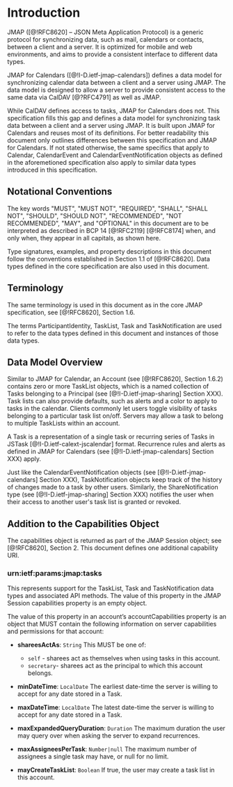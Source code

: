 # Introduction

JMAP ([@!RFC8620] – JSON Meta Application Protocol) is a generic protocol for synchronizing data, such as mail, calendars or contacts, between a client and a server. It is optimized for mobile and web environments, and aims to provide a consistent interface to different data types.

JMAP for Calendars ([@!I-D.ietf-jmap-calendars]) defines a data model for synchronizing calendar data between a client and a server using JMAP. The data model is designed to allow a server to provide consistent access to the same data via CalDAV [@?RFC4791] as well as JMAP.

While CalDAV defines access to tasks, JMAP for Calendars does not. This specification fills this gap and defines a data model for synchronizing task data between a client and a server using JMAP. It is built upon JMAP for Calendars and reuses most of its definitions. For better readability this document only outlines differences between this specification and JMAP for Calendars. If not stated otherwise, the same specifics that apply to Calendar, CalendarEvent and CalendarEventNotification objects as defined in the aforemetioned specification also apply to similar data types introduced in this specification.

## Notational Conventions

The key words "MUST", "MUST NOT", "REQUIRED", "SHALL", "SHALL NOT", "SHOULD", "SHOULD NOT", "RECOMMENDED", "NOT RECOMMENDED", "MAY", and "OPTIONAL" in this document are to be interpreted as described in BCP 14 [@!RFC2119] [@!RFC8174] when, and only when, they appear in all capitals, as shown here.

Type signatures, examples, and property descriptions in this document follow the conventions established in Section 1.1 of [@!RFC8620].  Data types defined in the core specification are also used in this document.

## Terminology

The same terminology is used in this document as in the core JMAP specification, see [@!RFC8620], Section 1.6.

The terms ParticipantIdentity, TaskList, Task and TaskNotification are used to refer to the data types defined in this document and instances of those data types.

## Data Model Overview

Similar to JMAP for Calendar, an Account (see [@!RFC8620], Section 1.6.2) contains zero or more TaskList objects, which is a named collection of Tasks belonging to a Principal (see [@!I-D.ietf-jmap-sharing] Section XXX). Task lists can also provide defaults, such as alerts and a color to apply to tasks in the calendar. Clients commonly let users toggle visibility of tasks belonging to a particular task list on/off. Servers may allow a task to belong to multiple TaskLists within an account.

A Task is a representation of a single task or recurring series of Tasks in JSTask [@!I-D.ietf-calext-jscalendar] format. Recurrence rules and alerts as defined in JMAP for Calendars (see [@!I-D.ietf-jmap-calendars] Section XXX) apply.

Just like the CalendarEventNotification objects (see [@!I-D.ietf-jmap-calendars] Section XXX), TaskNotification objects keep track of the history of changes made to a task by other users. Similarly, the ShareNotification type (see [@!I-D.ietf-jmap-sharing] Section XXX) notifies the user when their access to another user's task list is granted or revoked.

## Addition to the Capabilities Object

The capabilities object is returned as part of the JMAP Session object; see [@!RFC8620], Section 2. This document defines one additional capability URI.

### urn:ietf:params:jmap:tasks

This represents support for the TaskList, Task and TaskNotification data types and associated API methods. The value of this property in the JMAP Session capabilities property is an empty object.

The value of this property in an account’s accountCapabilities property is an object that MUST contain the following information on server capabilities and permissions for that account:

- **shareesActAs**: `String`
  This MUST be one of:

    - `self` - sharees act as themselves when using tasks in this account.
    - `secretary`- sharees act as the principal to which this account belongs.

- **minDateTime**: `LocalDate`
  The earliest date-time the server is willing to accept for any date stored in a Task.
- **maxDateTime**: `LocalDate`
  The latest date-time the server is willing to accept for any date stored in a Task.
- **maxExpandedQueryDuration**: `Duration`
  The maximum duration the user may query over when asking the server to expand recurrences.
- **maxAssigneesPerTask**: `Number|null`
  The maximum number of assignees a single task may have, or null for no limit.
- **mayCreateTaskList**: `Boolean`
  If true, the user may create a task list in this account.
